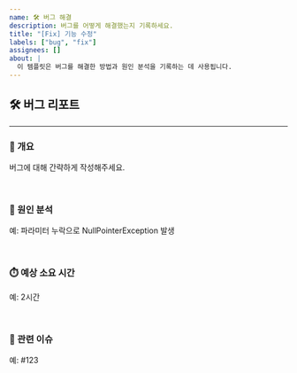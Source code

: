 ```yaml
---
name: 🛠️ 버그 해결
description: 버그를 어떻게 해결했는지 기록하세요.
title: "[Fix] 기능 수정"
labels: ["bug", "fix"]
assignees: []
about: |
  이 템플릿은 버그를 해결한 방법과 원인 분석을 기록하는 데 사용됩니다.
---
```



## 🛠️ 버그 리포트
---
### 📝 개요
버그에 대해 간략하게 작성해주세요.

<br>

### 🧩 원인 분석
예: 파라미터 누락으로 NullPointerException 발생

<br>

### ⏱️ 예상 소요 시간  
예: 2시간

<br>

### 🔗 관련 이슈
예: #123